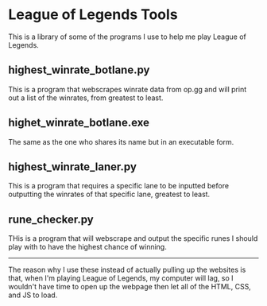 # League of Legends Tools

This is a library of some of the programs I use to help me play League of Legends. 

## highest_winrate_botlane.py

This is a program that webscrapes winrate data from op.gg and will print out a list of the winrates, from greatest to least.

## highet_winrate_botlane.exe

The same as the one who shares its name but in an executable form.

## highest_winrate_laner.py

This is a program that requires a specific lane to be inputted before outputting the winrates of that specific lane, greatest to least.

## rune_checker.py

THis is a program that will webscrape and output the specific runes I should play with to have the highest chance of winning. 

---

The reason why I use these instead of actually pulling up the websites is that, when I'm playing League of Legends, my computer will lag, so I wouldn't have time to open up the webpage then let all of the HTML, CSS, and JS to load.  
